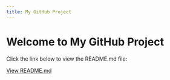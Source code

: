 ```yaml
---
title: My GitHub Project
---
```


# Welcome to My GitHub Project

Click the link below to view the README.md file:

[View README.md](README.md)
